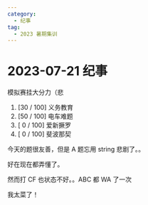```yaml
---
category:
  - 纪事
tag:
  - 2023 暑期集训
---
```


# 2023-07-21 纪事

模拟赛挂大分力（悲

<!-- more -->

1. [30 / 100] 义务教育
2. [50 / 100] 电车难题
3. [ 0 / 100] 爱新撅罗
4. [ 0 / 100] 斐波那契

今天的题很友善，但是 A 题忘用 string 悲剧了。。

好在现在都弄懂了。

然而打 CF 也状态不好。。ABC 都 WA 了一次

我太菜了！
